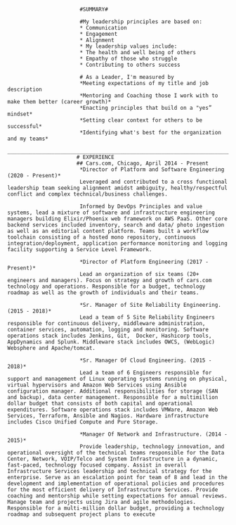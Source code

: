                            #SUMMARY#   
	
                           #My leadership principles are based on:
                           * Communication
                           * Engagement
                           * Alignment
                           * My leadership values include:
                           * The health and well being of others
                           * Empathy of those who struggle
                           * Contributing to others success

                           # As a Leader, I'm measured by
                           *Meeting expectations of my title and job description
                           *Mentoring and Coaching those I work with to make them better (career growth)*
                           *Enacting principles that build on a "yes” mindset*
                           *Setting clear context for others to be successful*
                           *Identifying what's best for the organization and my teams*
                             __________________________________________________________________________________________________________________________ 
                          # EXPERIENCE
                          ## Cars.com, Chicago, April 2014 - Present
                           *Director of Platform and Software Engineering (2020 - Present)*
                           Leveraged and contributed to a cross functional leadership team seeking alignment amidst ambiguity, healthy/respectful conflict and complex technical/business challenges.  

                           Informed by DevOps Principles and value systems, lead a mixture of software and infrastructure engineering managers building Elixir/Phoenix web framework on AWS PaaS. Other core backend services included inventory, search and data/ photo ingestion as well as an editorial content platform. Teams built a workflow toolchain consisting of a hosted mono repository, continuous integration/deployment, application performance monitoring and logging facility supporting a Service Level Framework. 
 
                           *Director of Platform Engineering (2017 - Present)*
                           Lead an organization of six teams (20+ engineers and managers). Focus on strategy and growth of cars.com technology and operations. Responsible for a budget, technology roadmap as well as the growth of individuals and their teams.

                           *Sr. Manager of Site Reliability Engineering.(2015 - 2018)*
                           Lead a team of 5 Site Reliability Engineers responsible for continuous delivery, middleware administration, container services, automation, logging and monitoring. Software operations stack includes Jenkins, Git,  Docker, Hashicorp tools, AppDynamics and Splunk. Middleware stack includes OWCS, (WebLogic) Websphere and Apache/tomcat.

                           *Sr. Manager Of Cloud Engineering. (2015 - 2018)*
                           Lead a team of 6 Engineers responsible for support and management of Linux operating systems running on physical, virtual hypervisors and Amazon Web Services using Ansible configuration manager. Additional responsibilities for storage (SAN and backup), data center management. Responsible for a multimillion dollar budget that consists of both capital and operational expenditures. Software operations stack includes VMWare, Amazon Web Services, Terraform, Ansible and Nagios. Hardware infrastructure includes Cisco Unified Compute and Pure Storage. 

                           *Manager Of Network and Infrastructure. (2014 - 2015)*
                           Provide leadership, technology innovation, and operational oversight of the technical teams responsible for the Data Center, Network, VOIP/Telco and System Infrastructure in a dynamic, fast-paced, technology focused company. Assist in overall Infrastructure Services leadership and technical strategy for the enterprise. Serve as an escalation point for team of 8 and lead in the development and implementation of operational policies and procedures for the most efficient delivery of Infrastructure Services. Provide coaching and mentorship while setting expectations for annual reviews. Manage team and projects using Jira and agile methodologies. Responsible for a multi-million dollar budget, providing a technology roadmap and subsequent project plans to execute 

